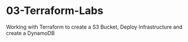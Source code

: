 # 03-Terraform-Labs
Working with Terraform to create a S3 Bucket, Deploy Infrastructure and create a DynamoDB
